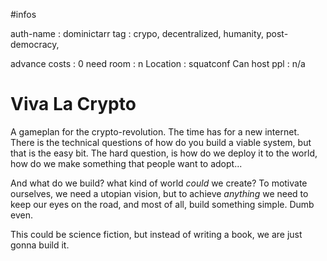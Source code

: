 #infos

auth-name       : dominictarr
tag             : crypo, decentralized, humanity, post-democracy, 

advance costs   : 0
need room       : n
Location        : squatconf
Can host ppl    : n/a


# Viva La Crypto

A gameplan for the crypto-revolution. The time has for a new internet.
There is the technical questions of how do you build a viable system,
but that is the easy bit. The hard question, is how do we deploy it
to the world, how do we make something that people want to adopt...

And what do we build? what kind of world *could* we create?
To motivate ourselves, we need a utopian vision, but to achieve
_anything_ we need to keep our eyes on the road, and most of all,
build something simple. Dumb even.

This could be science fiction, but instead of writing a book,
we are just gonna build it.

